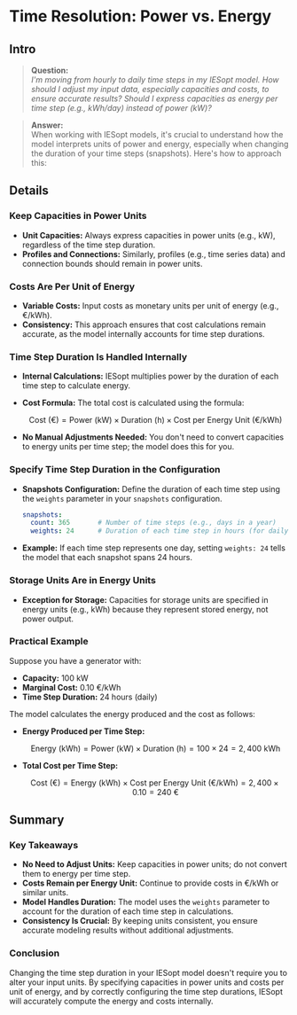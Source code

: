 # Time Resolution: Power vs. Energy

## Intro

> **Question:**  
> *I'm moving from hourly to daily time steps in my IESopt model. How should I adjust my input data, especially capacities and costs, to ensure accurate results? Should I express capacities as energy per time step (e.g., kWh/day) instead of power (kW)?*

> **Answer:**  
> When working with IESopt models, it's crucial to understand how the model interprets units of power and energy, especially when changing the duration of your time steps (snapshots). Here's how to approach this:

## Details

### Keep Capacities in Power Units

- **Unit Capacities:** Always express capacities in power units (e.g., kW), regardless of the time step duration.
- **Profiles and Connections:** Similarly, profiles (e.g., time series data) and connection bounds should remain in power units.

### Costs Are Per Unit of Energy

- **Variable Costs:** Input costs as monetary units per unit of energy (e.g., €/kWh).
- **Consistency:** This approach ensures that cost calculations remain accurate, as the model internally accounts for time step durations.

### Time Step Duration Is Handled Internally

- **Internal Calculations:** IESopt multiplies power by the duration of each time step to calculate energy.
- **Cost Formula:** The total cost is calculated using the formula:
  
  $$
  \text{Cost (€)} = \text{Power (kW)} \times \text{Duration (h)} \times \text{Cost per Energy Unit (€/kWh)}
  $$
  
- **No Manual Adjustments Needed:** You don't need to convert capacities to energy units per time step; the model does this for you.

### Specify Time Step Duration in the Configuration

- **Snapshots Configuration:** Define the duration of each time step using the `weights` parameter in your `snapshots` configuration.
  
  ```yaml
  snapshots:
    count: 365       # Number of time steps (e.g., days in a year)
    weights: 24      # Duration of each time step in hours (for daily steps)
  ```

- **Example:** If each time step represents one day, setting `weights: 24` tells the model that each snapshot spans 24 hours.

### Storage Units Are in Energy Units

- **Exception for Storage:** Capacities for storage units are specified in energy units (e.g., kWh) because they represent stored energy, not power output.

### Practical Example

Suppose you have a generator with:

- **Capacity:** 100 kW
- **Marginal Cost:** 0.10 €/kWh
- **Time Step Duration:** 24 hours (daily)

The model calculates the energy produced and the cost as follows:

- **Energy Produced per Time Step:**
  
  $$
  \text{Energy (kWh)} = \text{Power (kW)} \times \text{Duration (h)} = 100 \times 24 = 2,400 \text{ kWh}
  $$
  
- **Total Cost per Time Step:**
  
  $$
  \text{Cost (€)} = \text{Energy (kWh)} \times \text{Cost per Energy Unit (€/kWh)} = 2,400 \times 0.10 = 240 \text{ €}
  $$

## Summary

### Key Takeaways

- **No Need to Adjust Units:** Keep capacities in power units; do not convert them to energy per time step.
- **Costs Remain per Energy Unit:** Continue to provide costs in €/kWh or similar units.
- **Model Handles Duration:** The model uses the `weights` parameter to account for the duration of each time step in calculations.
- **Consistency Is Crucial:** By keeping units consistent, you ensure accurate modeling results without additional adjustments.

### Conclusion

Changing the time step duration in your IESopt model doesn't require you to alter your input units. By specifying capacities in power units and costs per unit of energy, and by correctly configuring the time step durations, IESopt will accurately compute the energy and costs internally.